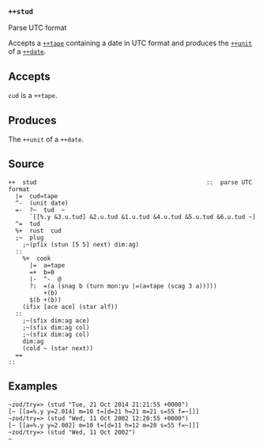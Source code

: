### `++stud`

Parse UTC format

Accepts a [`++tape`]() containing a date in UTC format and produces the
[`++unit`]() of a [`++date`]().

Accepts
-------

`cud` is a `++tape`.

Produces
--------

The `++unit` of a `++date`.

Source
------

    ++  stud                                                ::  parse UTC format
      |=  cud=tape
      ^-  (unit date)
      =-  ?~  tud  ~ 
          `[[%.y &3.u.tud] &2.u.tud &1.u.tud &4.u.tud &5.u.tud &6.u.tud ~]
      ^=  tud
      %+  rust  cud
      ;~  plug
        ;~(pfix (stun [5 5] next) dim:ag)
      ::
        %+  cook
          |=  a=tape
          =+  b=0
          |-  ^-  @
          ?:  =(a (snag b (turn mon:yu |=(a=tape (scag 3 a)))))
              +(b)
          $(b +(b))
        (ifix [ace ace] (star alf))
      ::
        ;~(sfix dim:ag ace)  
        ;~(sfix dim:ag col)
        ;~(sfix dim:ag col)  
        dim:ag  
        (cold ~ (star next))
      ==
    ::

Examples
--------

    ~zod/try=> (stud "Tue, 21 Oct 2014 21:21:55 +0000")
    [~ [[a=%.y y=2.014] m=10 t=[d=21 h=21 m=21 s=55 f=~]]]
    ~zod/try=> (stud "Wed, 11 Oct 2002 12:20:55 +0000")
    [~ [[a=%.y y=2.002] m=10 t=[d=11 h=12 m=20 s=55 f=~]]]
    ~zod/try=> (stud "Wed, 11 Oct 2002")
    ~


